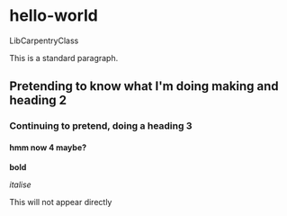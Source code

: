 # hello-world
LibCarpentryClass

This is a standard paragraph.

## Pretending to know what I'm doing making and heading 2


### Continuing to pretend, doing a heading 3
#### hmm now 4 maybe? 

**bold**

_italise_

This will not appear directly
